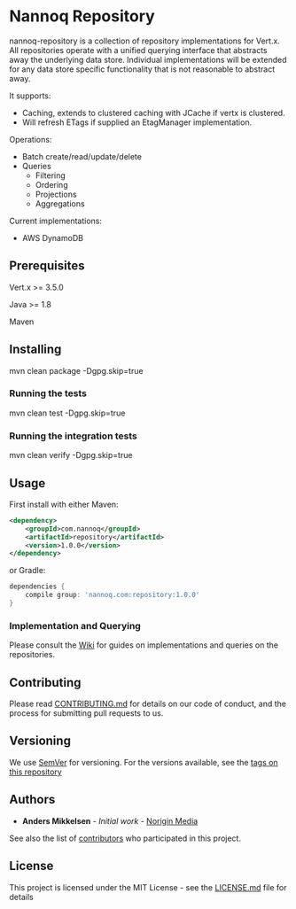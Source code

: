 # Nannoq Repository

nannoq-repository is a collection of repository implementations for Vert.x. All repositories operate with a unified querying interface that abstracts away the underlying data store. Individual implementations will be extended for any data store specific functionality that is not reasonable to abstract away.

It supports:
 - Caching, extends to clustered caching with JCache if vertx is clustered.
 - Will refresh ETags if supplied an EtagManager implementation.
 
Operations:
 - Batch create/read/update/delete
 - Queries
   * Filtering
   * Ordering
   * Projections
   * Aggregations
 
Current implementations:
 
 - AWS DynamoDB

## Prerequisites

Vert.x >= 3.5.0

Java >= 1.8

Maven

## Installing

mvn clean package -Dgpg.skip=true

### Running the tests

mvn clean test -Dgpg.skip=true

### Running the integration tests

mvn clean verify -Dgpg.skip=true

## Usage

First install with either Maven:

```xml
<dependency>
    <groupId>com.nannoq</groupId>
    <artifactId>repository</artifactId>
    <version>1.0.0</version>
</dependency>
```

or Gradle:

```groovy
dependencies {
    compile group: 'nannoq.com:repository:1.0.0'
}
```

### Implementation and Querying

Please consult the [Wiki](https://github.com/mikand13/nannoq-repository/wiki) for guides on implementations and queries on the repositories.

## Contributing

Please read [CONTRIBUTING.md](https://github.com/mikand13/nannoq-repository/blob/master/CONTRIBUTING.md) for details on our code of conduct, and the process for submitting pull requests to us.

## Versioning

We use [SemVer](http://semver.org/) for versioning. For the versions available, see the [tags on this repository](https://github.com/mikand13/nannoq-repository/tags)

## Authors

* **Anders Mikkelsen** - *Initial work* - [Norigin Media](http://noriginmedia.com/)

See also the list of [contributors](https://github.com/mikand13/nannoq-repository/contributors) who participated in this project.

## License

This project is licensed under the MIT License - see the [LICENSE.md](https://github.com/mikand13/nannoq-repository/blob/master/LICENSE) file for details
